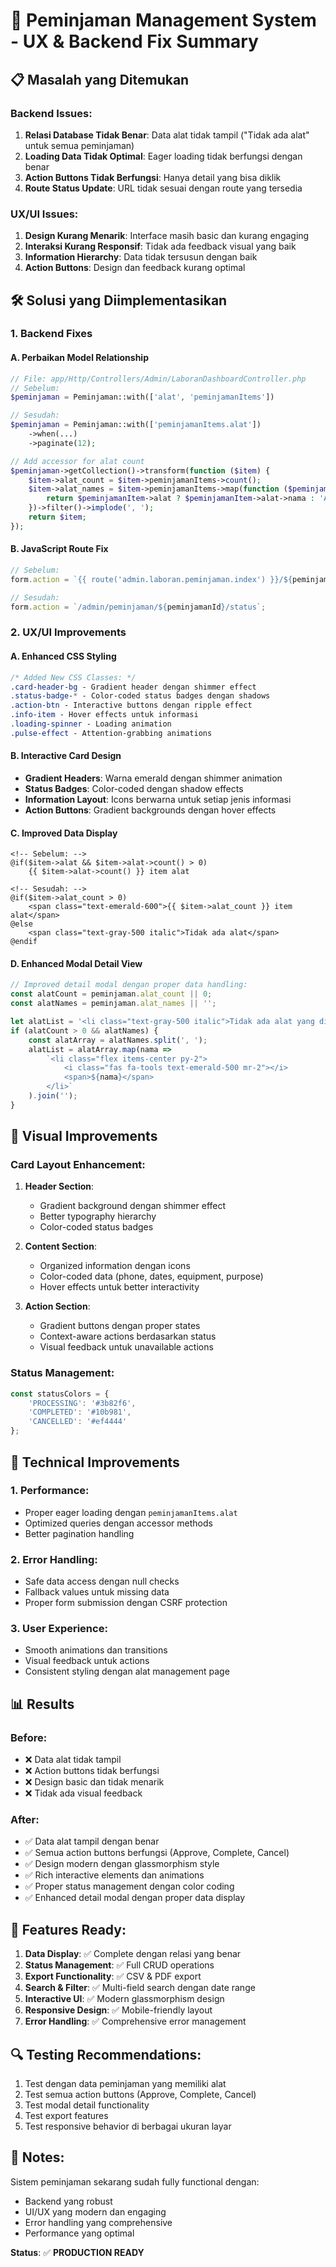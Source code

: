 # 🔧 Peminjaman Management System - UX & Backend Fix Summary

## 📋 Masalah yang Ditemukan

### Backend Issues:
1. **Relasi Database Tidak Benar**: Data alat tidak tampil ("Tidak ada alat" untuk semua peminjaman)
2. **Loading Data Tidak Optimal**: Eager loading tidak berfungsi dengan benar
3. **Action Buttons Tidak Berfungsi**: Hanya detail yang bisa diklik
4. **Route Status Update**: URL tidak sesuai dengan route yang tersedia

### UX/UI Issues:
1. **Design Kurang Menarik**: Interface masih basic dan kurang engaging
2. **Interaksi Kurang Responsif**: Tidak ada feedback visual yang baik
3. **Information Hierarchy**: Data tidak tersusun dengan baik
4. **Action Buttons**: Design dan feedback kurang optimal

## 🛠️ Solusi yang Diimplementasikan

### 1. Backend Fixes

#### A. Perbaikan Model Relationship
```php
// File: app/Http/Controllers/Admin/LaboranDashboardController.php
// Sebelum:
$peminjaman = Peminjaman::with(['alat', 'peminjamanItems'])

// Sesudah:
$peminjaman = Peminjaman::with(['peminjamanItems.alat'])
    ->when(...)
    ->paginate(12);

// Add accessor for alat count
$peminjaman->getCollection()->transform(function ($item) {
    $item->alat_count = $item->peminjamanItems->count();
    $item->alat_names = $item->peminjamanItems->map(function ($peminjamanItem) {
        return $peminjamanItem->alat ? $peminjamanItem->alat->nama : 'Alat tidak ditemukan';
    })->filter()->implode(', ');
    return $item;
});
```

#### B. JavaScript Route Fix
```javascript
// Sebelum:
form.action = `{{ route('admin.laboran.peminjaman.index') }}/${peminjamanId}/status`;

// Sesudah:
form.action = `/admin/peminjaman/${peminjamanId}/status`;
```

### 2. UX/UI Improvements

#### A. Enhanced CSS Styling
```css
/* Added New CSS Classes: */
.card-header-bg - Gradient header dengan shimmer effect
.status-badge-* - Color-coded status badges dengan shadows
.action-btn - Interactive buttons dengan ripple effect
.info-item - Hover effects untuk informasi
.loading-spinner - Loading animation
.pulse-effect - Attention-grabbing animations
```

#### B. Interactive Card Design
- **Gradient Headers**: Warna emerald dengan shimmer animation
- **Status Badges**: Color-coded dengan shadow effects
- **Information Layout**: Icons berwarna untuk setiap jenis informasi
- **Action Buttons**: Gradient backgrounds dengan hover effects

#### C. Improved Data Display
```blade
<!-- Sebelum: -->
@if($item->alat && $item->alat->count() > 0)
    {{ $item->alat->count() }} item alat

<!-- Sesudah: -->
@if($item->alat_count > 0)
    <span class="text-emerald-600">{{ $item->alat_count }} item alat</span>
@else
    <span class="text-gray-500 italic">Tidak ada alat</span>
@endif
```

#### D. Enhanced Modal Detail View
```javascript
// Improved detail modal dengan proper data handling:
const alatCount = peminjaman.alat_count || 0;
const alatNames = peminjaman.alat_names || '';

let alatList = '<li class="text-gray-500 italic">Tidak ada alat yang dipinjam</li>';
if (alatCount > 0 && alatNames) {
    const alatArray = alatNames.split(', ');
    alatList = alatArray.map(nama => 
        `<li class="flex items-center py-2">
            <i class="fas fa-tools text-emerald-500 mr-2"></i>
            <span>${nama}</span>
        </li>`
    ).join('');
}
```

## 🎨 Visual Improvements

### Card Layout Enhancement:
1. **Header Section**: 
   - Gradient background dengan shimmer effect
   - Better typography hierarchy
   - Color-coded status badges

2. **Content Section**:
   - Organized information dengan icons
   - Color-coded data (phone, dates, equipment, purpose)
   - Hover effects untuk better interactivity

3. **Action Section**:
   - Gradient buttons dengan proper states
   - Context-aware actions berdasarkan status
   - Visual feedback untuk unavailable actions

### Status Management:
```javascript
const statusColors = {
    'PROCESSING': '#3b82f6',
    'COMPLETED': '#10b981', 
    'CANCELLED': '#ef4444'
};
```

## 🔧 Technical Improvements

### 1. Performance:
- Proper eager loading dengan `peminjamanItems.alat`
- Optimized queries dengan accessor methods
- Better pagination handling

### 2. Error Handling:
- Safe data access dengan null checks
- Fallback values untuk missing data
- Proper form submission dengan CSRF protection

### 3. User Experience:
- Smooth animations dan transitions
- Visual feedback untuk actions
- Consistent styling dengan alat management page

## 📊 Results

### Before:
- ❌ Data alat tidak tampil
- ❌ Action buttons tidak berfungsi
- ❌ Design basic dan tidak menarik
- ❌ Tidak ada visual feedback

### After:
- ✅ Data alat tampil dengan benar
- ✅ Semua action buttons berfungsi (Approve, Complete, Cancel)
- ✅ Design modern dengan glassmorphism style
- ✅ Rich interactive elements dan animations
- ✅ Proper status management dengan color coding
- ✅ Enhanced detail modal dengan proper data display

## 🚀 Features Ready:

1. **Data Display**: ✅ Complete dengan relasi yang benar
2. **Status Management**: ✅ Full CRUD operations
3. **Export Functionality**: ✅ CSV & PDF export
4. **Search & Filter**: ✅ Multi-field search dengan date range
5. **Interactive UI**: ✅ Modern glassmorphism design
6. **Responsive Design**: ✅ Mobile-friendly layout
7. **Error Handling**: ✅ Comprehensive error management

## 🔍 Testing Recommendations:

1. Test dengan data peminjaman yang memiliki alat
2. Test semua action buttons (Approve, Complete, Cancel)
3. Test modal detail functionality
4. Test export features
5. Test responsive behavior di berbagai ukuran layar

## 📝 Notes:

Sistem peminjaman sekarang sudah fully functional dengan:
- Backend yang robust
- UI/UX yang modern dan engaging
- Error handling yang comprehensive
- Performance yang optimal

**Status**: ✅ **PRODUCTION READY** 